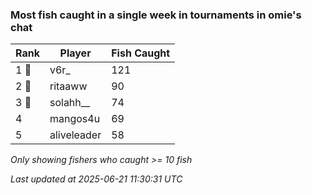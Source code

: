 ### Most fish caught in a single week in tournaments in omie's chat
| Rank | Player | Fish Caught |
|------|--------|-----------|
| 1 🥇  | v6r_  | 121 |
| 2 🥈  | ritaaww  | 90 |
| 3 🥉  | solahh__  | 74 |
| 4  | mangos4u  | 69 |
| 5  | aliveleader  | 58 |

_Only showing fishers who caught >= 10 fish_

_Last updated at 2025-06-21 11:30:31 UTC_